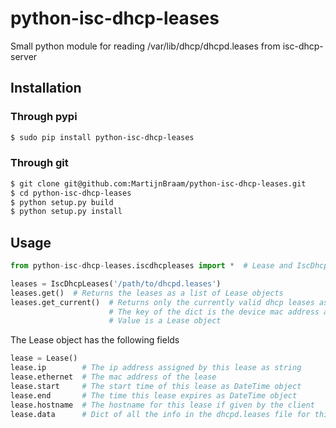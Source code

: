 python-isc-dhcp-leases
======================

Small python module for reading /var/lib/dhcp/dhcpd.leases from isc-dhcp-server

## Installation

### Through pypi

```bash
$ sudo pip install python-isc-dhcp-leases
```

### Through git

```bash
$ git clone git@github.com:MartijnBraam/python-isc-dhcp-leases.git
$ cd python-isc-dhcp-leases
$ python setup.py build
$ python setup.py install
```

## Usage

```python
from python-isc-dhcp-leases.iscdhcpleases import *  # Lease and IscDhcpLeases

leases = IscDhcpLeases('/path/to/dhcpd.leases')
leases.get()  # Returns the leases as a list of Lease objects
leases.get_current()  # Returns only the currently valid dhcp leases as dict
                      # The key of the dict is the device mac address and the
                      # Value is a Lease object
```

The Lease object has the following fields
```python
lease = Lease()
lease.ip        # The ip address assigned by this lease as string
lease.ethernet  # The mac address of the lease
lease.start     # The start time of this lease as DateTime object
lease.end       # The time this lease expires as DateTime object
lease.hostname  # The hostname for this lease if given by the client
lease.data      # Dict of all the info in the dhcpd.leases file for this lease
```
